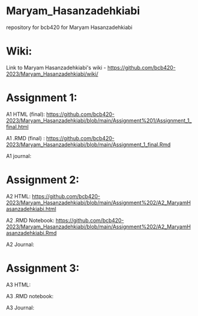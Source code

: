 # Maryam_Hasanzadehkiabi
repository for bcb420 for Maryam Hasanzadehkiabi

# Wiki:
Link to Maryam Hasanzadehkiabi's wiki - https://github.com/bcb420-2023/Maryam_Hasanzadehkiabi/wiki/

# Assignment 1: 

A1	HTML (final): https://github.com/bcb420-2023/Maryam_Hasanzadehkiabi/blob/main/Assignment%201/Assignment_1_final.html

A1 .RMD (final) : https://github.com/bcb420-2023/Maryam_Hasanzadehkiabi/blob/main/Assignment_1_final.Rmd

A1 journal: 


# Assignment 2:

A2 HTML: https://github.com/bcb420-2023/Maryam_Hasanzadehkiabi/blob/main/Assignment%202/A2_MaryamHasanzadehkiabi.html

A2 .RMD Notebook: https://github.com/bcb420-2023/Maryam_Hasanzadehkiabi/blob/main/Assignment%202/A2_MaryamHasanzadehkiabi.Rmd

A2 Journal: 


# Assignment 3:

A3 HTML:

A3 .RMD notebook:

A3 Journal: 
